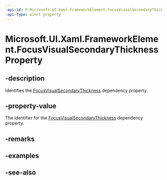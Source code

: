 ```yaml
---
-api-id: P:Microsoft.UI.Xaml.FrameworkElement.FocusVisualSecondaryThicknessProperty
-api-type: winrt property
---
```


<!-- Property syntax
public Microsoft.UI.Xaml.DependencyProperty FocusVisualSecondaryThicknessProperty { get; }
-->

# Microsoft.UI.Xaml.FrameworkElement.FocusVisualSecondaryThicknessProperty

## -description

Identifies the [FocusVisualSecondaryThickness](frameworkelement_focusvisualsecondarythickness.md) dependency property.

## -property-value

The identifier for the [FocusVisualSecondaryThickness](frameworkelement_focusvisualsecondarythickness.md) dependency property.

## -remarks

## -examples

## -see-also
